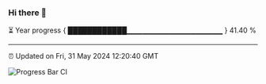 ### Hi there 👋

⏳ Year progress { ████████████▁▁▁▁▁▁▁▁▁▁▁▁▁▁▁▁▁▁ } 41.40 %

---

⏰ Updated on Fri, 31 May 2024 12:20:40 GMT

![Progress Bar CI](https://github.com/liununu/liununu/workflows/Progress%20Bar%20CI/badge.svg)
